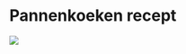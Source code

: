 # Pannenkoeken recept
![](https://www.google.com/url?sa=i&url=https%3A%2F%2Fpannenkoekenbeslag.nl%2F&psig=AOvVaw0NQvv-rdf-7bcDP670g62x&ust=1632911497747000&source=images&cd=vfe&ved=0CAgQjRxqFwoTCKCFrsK7ofMCFQAAAAAdAAAAABAD)